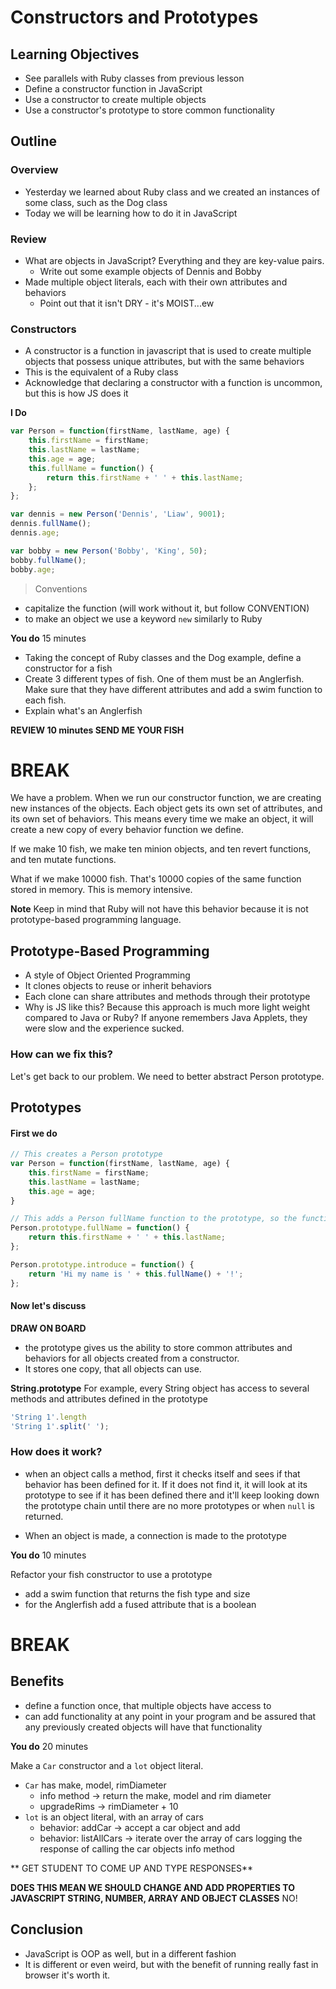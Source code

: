 # Constructors and Prototypes

## Learning Objectives

- See parallels with Ruby classes from previous lesson
- Define a constructor function in JavaScript
- Use a constructor to create multiple objects
- Use a constructor's prototype to store common functionality

## Outline

### Overview
- Yesterday we learned about Ruby class and we created an instances of some class, such as the Dog class
- Today we will be learning how to do it in JavaScript

### Review
- What are objects in JavaScript? Everything and they are key-value pairs.
  * Write out some example objects of Dennis and Bobby
- Made multiple object literals, each with their own attributes and behaviors
  * Point out that it isn't DRY - it's MOIST...ew

### Constructors

- A constructor is a function in javascript that is used to create multiple objects that possess unique attributes, but with the same behaviors
- This is the equivalent of a Ruby class
- Acknowledge that declaring a constructor with a function is uncommon, but this is how JS does it

**I Do**

```js
var Person = function(firstName, lastName, age) {
	this.firstName = firstName;
	this.lastName = lastName;
	this.age = age;
	this.fullName = function() {
		return this.firstName + ' ' + this.lastName;
	};
};
```

```js
var dennis = new Person('Dennis', 'Liaw', 9001);
dennis.fullName();
dennis.age;

var bobby = new Person('Bobby', 'King', 50);
bobby.fullName();
bobby.age;
```

> Conventions
- capitalize the function (will work without it, but follow CONVENTION)
- to make an object we use a keyword `new` similarly to Ruby

**You do** 15 minutes

* Taking the concept of Ruby classes and the Dog example, define a constructor for a fish
* Create 3 different types of fish. One of them must be an Anglerfish. Make sure that they have different attributes and add a swim function to each fish.
* Explain what's an Anglerfish

**REVIEW 10 minutes SEND ME YOUR FISH**

# BREAK

We have a problem. When we run our constructor function, we are creating new instances of the objects. Each object gets its own set of attributes, and its own set of behaviors. This means every time we make an object, it will create a new copy of every behavior function we define.

If we make 10 fish, we make ten minion objects, and ten revert functions, and ten mutate functions.

What if we make 10000 fish. That's 10000 copies of the same function stored in memory. This is memory intensive.

**Note**
Keep in mind that Ruby will not have this behavior because it is not prototype-based programming language.

## Prototype-Based Programming
  * A style of Object Oriented Programming
  * It clones objects to reuse or inherit behaviors
  * Each clone can share attributes and methods through their prototype
  * Why is JS like this? Because this approach is much more light weight compared to Java or Ruby? If anyone remembers Java Applets, they were slow and the experience sucked.

### How can we fix this?
Let's get back to our problem. We need to better abstract Person prototype.

## Prototypes

#### First we do

```js
// This creates a Person prototype
var Person = function(firstName, lastName, age) {
	this.firstName = firstName;
	this.lastName = lastName;
	this.age = age;
}

// This adds a Person fullName function to the prototype, so the function is not redeclared each time an instance of a Person is created
Person.prototype.fullName = function() {
	return this.firstName + ' ' + this.lastName;
};

Person.prototype.introduce = function() {
	return 'Hi my name is ' + this.fullName() + '!';
};
```

#### Now let's discuss

**DRAW ON BOARD**

- the prototype gives us the ability to store common attributes and behaviors for all objects created from a constructor.
- It stores one copy, that all objects can use.

**String.prototype**
For example, every String object has access to several methods and attributes defined in the prototype
```js
'String 1'.length
'String 1'.split(' ');
```

### How does it work?

- when an object calls a method, first it checks itself and sees if that behavior has been defined for it. If it does not find it, it will look at its prototype to see if it has been defined there and it'll keep looking down the prototype chain until there are no more prototypes or when `null` is returned.

- When an object is made, a connection is made to the prototype

**You do** 10 minutes

Refactor your fish constructor to use a prototype
- add a swim function that returns the fish type and size
- for the Anglerfish add a fused attribute that is a boolean

# BREAK

## Benefits

- define a function once, that multiple objects have access to
- can add functionality at any point in your program and be assured that any previously created objects will have that functionality

**You do** 20 minutes

Make a `Car` constructor and a `lot` object literal.

- `Car` has make, model, rimDiameter
	- info method -> return the make, model and rim diameter
	- upgradeRims -> rimDiameter + 10
- `lot` is an object literal, with an array of cars
	- behavior: addCar -> accept a car object and add
	- behavior: listAllCars -> iterate over the array of cars logging the response of calling the car objects info method

** GET STUDENT TO COME UP AND TYPE RESPONSES**

**DOES THIS MEAN WE SHOULD CHANGE AND ADD PROPERTIES TO JAVASCRIPT STRING, NUMBER, ARRAY AND OBJECT CLASSES** NO!

## Conclusion
- JavaScript is OOP as well, but in a different fashion
- It is different or even weird, but with the benefit of running really fast in browser it's worth it.

